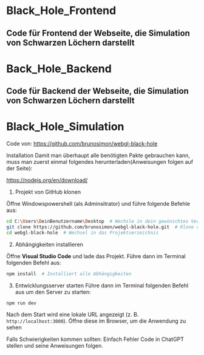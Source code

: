 # Black_Hole_Frontend
Code für Frontend der Webseite, die Simulation von Schwarzen Löchern darstellt
-----------------------------------------------------------------------------------------------------------------------------------------------------------------------------
# Back_Hole_Backend
Code für Backend der Webseite, die Simulation von Schwarzen Löchern darstellt
-----------------------------------------------------------------------------------------------------------------------------------------------------------------------------
# Black_Hole_Simulation
Code von: https://github.com/brunosimon/webgl-black-hole

Installation
Damit man überhaupt alle benötigten Pakte gebrauchen kann, muss man zuerst einmal folgendes herunterladen(Anweisungen folgen auf der Seite):

https://nodejs.org/en/download/


1. Projekt von GitHub klonen

Öffne Windowspowershell (als Adminsitrator) und führe folgende Befehle aus:

```bash
cd C:\Users\DeinBenutzername\Desktop  # Wechsle in dein gewünschtes Verzeichnis
git clone https://github.com/brunosimon/webgl-black-hole.git  # Klone das Repository
cd webgl-black-hole  # Wechsel in das Projektverzeichnis
```

2. Abhängigkeiten installieren

Öffne **Visual Studio Code** und lade das Projekt.
Führe dann im Terminal folgenden Befehl aus:

```bash
npm install  # Installiert alle Abhängigkeiten
```

3. Entwicklungsserver starten
Führe dann im Terminal folgenden Befehl aus um den Server zu starten:

```bash
npm run dev
```

Nach dem Start wird eine lokale URL angezeigt (z. B. `http://localhost:3000`). Öffne diese im Browser, um die Anwendung zu sehen

Falls Schwierigkeiten kommen sollten:
Einfach Fehler Code in ChatGPT stellen und seine Anweisungen folgen.


